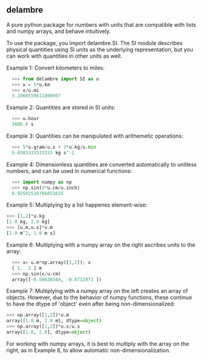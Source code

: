 ## delambre
A pure python package for numbers with units that are compatible with lists and numpy arrays, and behave intuitively.

To use the package, you import delambre.SI. The SI module describes physical quantities using SI units as the underlying representation, but you can work with quantities in other units as well.

Example 1: Convert kilometers to miles:
```python
  >>> from delambre import SI as u
  >>> x = 5*u.km
  >>> x/u.mi
  3.1068559611866697
```  
Example 2: Quantities are stored in SI units:
```python
  >>> u.hour
  3600.0 s
```

Example 3: Quantities can be manipulated with arithemetic operations:
```python
  >>> 5*u.gram/u.s + 2*u.kg/u.min
  0.0383333333333 kg s^-1
```  
Example 4: Dimensionless quantities are converted automatically to unitless numbers, and can be used in numerical functions:
```python
  >>> import numpy as np
  >>> np.sin(3*u.cm/u.inch)
  0.92502536766051635
```
Example 5: Multiplying by a list happenes element-wise:
```python
>>> [1,2]*u.kg
[1.0 kg, 2.0 kg]
>>> [u.m,u.s]*u.m
[1.0 m^2, 1.0 m s]
```
Example 6: Multiplying with a numpy array on the right ascribes units to the array:
```python
  >>> x= u.m*np.array([1,2]); x
  [ 1.  2.] m
  >>> np.sin(x/u.cm)
  array([-0.50636564, -0.8732973 ])
```
Example 7: Multiplying with a numpy array on the left creates an array of objects. However, due to the behavior of numpy functions, these continue to have the dtype of 'object' even after being non-dimensionalized:
```python
>>> np.array([1,2])*u.m
array([1.0 m, 2.0 m], dtype=object)
>>> np.array([1,2])*u.s/u.s
array([1.0, 2.0], dtype=object)
```
For working with numpy arrays, it is best to multiply with the array on the right, as in Example 6, to allow automatic non-dimensionalization.
